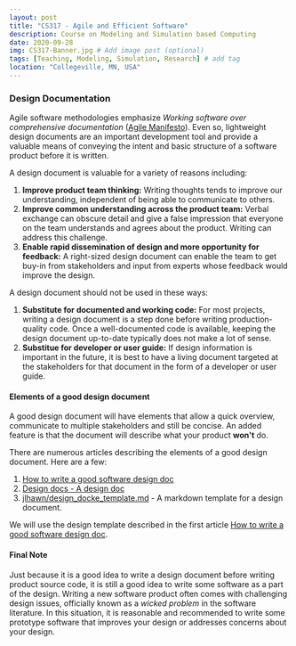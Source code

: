 ```yaml
---
layout: post
title: "CS317 - Agile and Efficient Software"
description: Course on Modeling and Simulation based Computing
date: 2020-09-28
img: CS317-Banner.jpg # Add image post (optional)
tags: [Teaching, Modeling, Simulation, Research] # add tag
location: "Collegeville, MN, USA"
---
```


### Design Documentation

Agile software methodologies emphasize _Working software over comprehensive documentation_ ([Agile Manifesto](https://agilemanifesto.org)).  Even so, lightweight design documents are an important development tool and provide a valuable means of conveying the intent and basic structure of a software product before it is written.

A design document is valuable for a variety of reasons including:
1. **Improve product team thinking:** Writing thoughts tends to improve our understanding, independent of being able to communicate to others.
1. **Improve common understanding across the product team:** Verbal exchange can obscure detail and give a false impression that everyone on the team understands and agrees about the product.  Writing can address this challenge.
1. **Enable rapid dissemination of design and more opportunity for feedback:** A right-sized design document can enable the team to get buy-in from stakeholders and input from experts whose feedback would improve the design.

A design document should not be used in these ways:
1. **Substitute for documented and working code:** For most projects, writing a design document is a step done before writing production-quality code. Once a well-documented code is available, keeping the design document up-to-date typically does not make a lot of sense.  
1. **Substitue for developer or user guide:** If design information is important in the future, it is best to have a living document targeted at the stakeholders for that document in the form of a developer or user guide.

#### Elements of a good design document

A good design document will have elements that allow a quick overview, communicate to multiple stakeholders and still be concise.  An added feature is that the document will describe what your product **won't** do.

There are numerous articles describing the elements of a good design document. Here are a few:
1. [How to write a good software design doc](https://medium.freecodecamp.org/how-to-write-a-good-software-design-document-66fcf019569c)
1. [Design docs - A design doc](https://medium.com/@cramforce/design-docs-a-design-doc-a152f4484c6b)
1. [jlhawn/design_docke_template.md](https://gist.github.com/jlhawn/0a861fb21e162bf367ad) - A markdown template for a design document.

We will use the design template described in the first article [How to write a good software design doc](https://medium.freecodecamp.org/how-to-write-a-good-software-design-document-66fcf019569c).

#### Final Note

Just because it is a good idea to write a design document before writing product source code, it is still a good idea to write some software as a part of the design.  Writing a new software product often comes with challenging design issues, officially known as a _wicked problem_ in the software literature.  In this situation, it is reasonable and recommended to write some prototype software that improves your design or addresses concerns about your design. 
